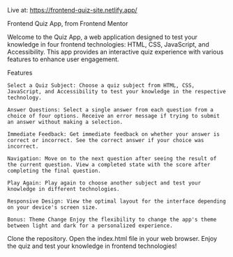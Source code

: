 Live at: https://frontend-quiz-site.netlify.app/

Frontend Quiz App, from Frontend Mentor

Welcome to the Quiz App, a web application designed to test your knowledge in four frontend technologies: HTML, CSS, JavaScript, and Accessibility. This app provides an interactive quiz experience with various features to enhance user engagement.

Features

    Select a Quiz Subject: Choose a quiz subject from HTML, CSS, JavaScript, and Accessibility to test your knowledge in the respective technology.
    
    Answer Questions: Select a single answer from each question from a choice of four options. Receive an error message if trying to submit an answer without making a selection.
    
    Immediate Feedback: Get immediate feedback on whether your answer is correct or incorrect. See the correct answer if your choice was incorrect.
    
    Navigation: Move on to the next question after seeing the result of the current question. View a completed state with the score after completing the final question.
    
    Play Again: Play again to choose another subject and test your knowledge in different technologies.
    
    Responsive Design: View the optimal layout for the interface depending on your device's screen size.
    
    Bonus: Theme Change Enjoy the flexibility to change the app's theme between light and dark for a personalized experience. 

Clone the repository. Open the index.html file in your web browser. Enjoy the quiz and test your knowledge in frontend technologies!
